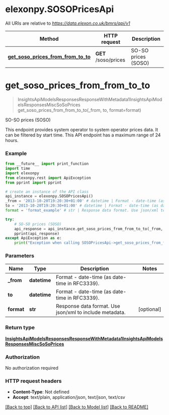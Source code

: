 # elexonpy.SOSOPricesApi

All URIs are relative to *https://data.elexon.co.uk/bmrs/api/v1*

Method | HTTP request | Description
------------- | ------------- | -------------
[**get_soso_prices_from_from_to_to**](SOSOPricesApi.md#get_soso_prices_from_from_to_to) | **GET** /soso/prices | SO-SO prices (SOSO)

# **get_soso_prices_from_from_to_to**
> InsightsApiModelsResponsesResponseWithMetadata1InsightsApiModelsResponsesMiscSoSoPrices get_soso_prices_from_from_to_to(_from, to, format=format)

SO-SO prices (SOSO)

This endpoint provides system operator to system operator prices data.  It can be filtered by start time.                This API endpoint has a maximum range of 24 hours.

### Example
```python
from __future__ import print_function
import time
import elexonpy
from elexonpy.rest import ApiException
from pprint import pprint

# create an instance of the API class
api_instance = elexonpy.SOSOPricesApi()
_from = '2013-10-20T19:20:30+01:00' # datetime | Format - date-time (as date-time in RFC3339).
to = '2013-10-20T19:20:30+01:00' # datetime | Format - date-time (as date-time in RFC3339).
format = 'format_example' # str | Response data format. Use json/xml to include metadata. (optional)

try:
    # SO-SO prices (SOSO)
    api_response = api_instance.get_soso_prices_from_from_to_to(_from, to, format=format)
    pprint(api_response)
except ApiException as e:
    print("Exception when calling SOSOPricesApi->get_soso_prices_from_from_to_to: %s\n" % e)
```

### Parameters

Name | Type | Description  | Notes
------------- | ------------- | ------------- | -------------
 **_from** | **datetime**| Format - date-time (as date-time in RFC3339). | 
 **to** | **datetime**| Format - date-time (as date-time in RFC3339). | 
 **format** | **str**| Response data format. Use json/xml to include metadata. | [optional] 

### Return type

[**InsightsApiModelsResponsesResponseWithMetadata1InsightsApiModelsResponsesMiscSoSoPrices**](InsightsApiModelsResponsesResponseWithMetadata1InsightsApiModelsResponsesMiscSoSoPrices.md)

### Authorization

No authorization required

### HTTP request headers

 - **Content-Type**: Not defined
 - **Accept**: text/plain, application/json, text/json, text/csv

[[Back to top]](#) [[Back to API list]](../README.md#documentation-for-api-endpoints) [[Back to Model list]](../README.md#documentation-for-models) [[Back to README]](../README.md)

